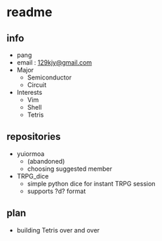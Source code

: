 # readme

## info
- pang
- email : 129kjy@gmail.com
- Major
  - Semiconductor
  - Circuit
- Interests
  - Vim
  - Shell
  - Tetris

## repositories

- yuiormoa
  - (abandoned)
  - choosing suggested member
- TRPG_dice
  - simple python dice for instant TRPG session
  - supports ?d? format

## plan
 - building Tetris over and over
